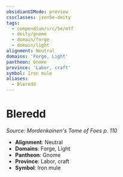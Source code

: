 ```yaml
---
obsidianUIMode: preview
cssclasses: json5e-deity
tags:
  - compendium/src/5e/mtf
  - deity/gnome
  - domain/forge
  - domain/light
alignment: Neutral
domains: 'Forge, Light'
pantheon: Gnome
province: 'Labor, craft'
symbol: Iron mule
aliases:
  - Bleredd
---
```

# Bleredd
*Source: Mordenkainen's Tome of Foes p. 110* 

- **Alignment**: Neutral
- **Domains**: Forge, Light
- **Pantheon**: Gnome
- **Province**: Labor, craft
- **Symbol**: Iron mule
